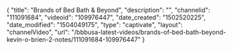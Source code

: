 {
    "title": "Brands of Bed Bath &amp; Beyond",
    "description": "",
    "channelid": "111091684",
    "videoid": "109976447",
    "date_created": "1502520225",
    "date_modified": "1504049175",
    "type": "captivate",
    "layout": "channelVideo",
    "url": "\/bbbusa-latest-videos\/brands-of-bed-bath-beyond-kevin-o-brien-2-notes\/111091684-109976447"
}